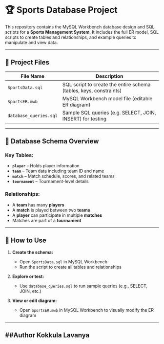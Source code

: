 # 🏆 Sports Database Project

This repository contains the MySQL Workbench database design and SQL scripts for a **Sports Management System**. It includes the full ER model, SQL scripts to create tables and relationships, and example queries to manipulate and view data.

---

## 📂 Project Files

| File Name | Description |
|-----------|-------------|
| `SportsData.sql` | SQL script to create the entire schema (tables, keys, constraints) |
| `SportsER.mwb` | MySQL Workbench model file (editable ER diagram) |
| `database_queries.sql` | Sample SQL queries (e.g. SELECT, JOIN, INSERT) for testing |

---

## 🧱 Database Schema Overview

### Key Tables:
- **`player`** – Holds player information
- **`team`** – Team data including team ID and name
- **`match`** – Match schedule, scores, and related teams
- **`tournament`** – Tournament-level details

### Relationships:
- A **team** has many **players**
- A **match** is played between two **teams**
- A **player** can participate in multiple **matches**
- Matches are part of a **tournament**

---

## 🚀 How to Use

1. **Create the schema:**
   - Open `SportsData.sql` in MySQL Workbench
   - Run the script to create all tables and relationships

2. **Explore or test:**
   - Use `database_queries.sql` to run sample queries (e.g., SELECT, JOIN, etc.)

3. **View or edit diagram:**
   - Open `SportsER.mwb` in MySQL Workbench to visually modify the ER diagram



---

##Author
Kokkula Lavanya
---
